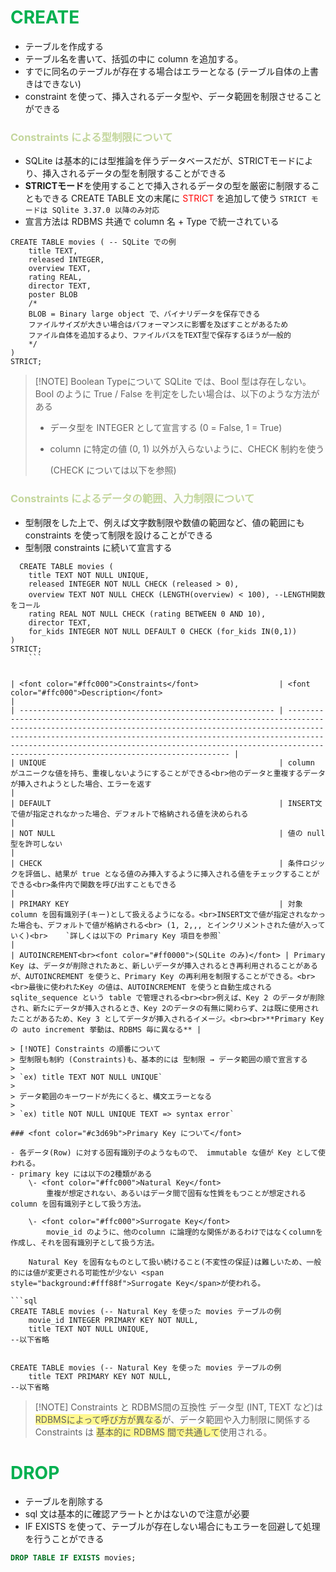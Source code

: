 
# <font color="#00b050">CREATE</font>

- テーブルを作成する
- テーブル名を書いて、括弧の中に column を追加する。
- すでに同名のテーブルが存在する場合はエラーとなる (テーブル自体の上書きはできない)
- constraint を使って、挿入されるデータ型や、データ範囲を制限させることができる

### <font color="#c3d69b">Constraints による型制限について</font>

- SQLite は基本的には型推論を伴うデータベースだが、STRICTモードにより、挿入されるデータの型を制限することができる
- **STRICTモード**を使用することで挿入されるデータの型を厳密に制限することもできる
  CREATE TABLE 文の末尾に <font color="#ff0000">STRICT</font> を追加して使う
	  `STRICT モードは SQlite 3.37.0 以降のみ対応`
-  宣言方法は RDBMS 共通で column 名 + Type で統一されている

```sqlite
CREATE TABLE movies ( -- SQLite での例
	title TEXT,
	released INTEGER,
	overview TEXT,
	rating REAL,
	director TEXT,
	poster BLOB
	/* 
	BLOB = Binary large object で、バイナリデータを保存できる
	ファイルサイズが大きい場合はパフォーマンスに影響を及ぼすことがあるため
	ファイル自体を追加するより、ファイルパスをTEXT型で保存するほうが一般的
	*/
)
STRICT;
```

> [!NOTE] Boolean Typeについて
> SQLite では、Bool 型は存在しない。
> Bool のように True / False を判定をしたい場合は、以下のような方法がある
>  -  データ型を INTEGER として宣言する (0 = False, 1 = True)
>  - column に特定の値 (0, 1) 以外が入らないように、CHECK 制約を使う
>    
>    (CHECK については以下を参照)


### <font color="#c3d69b">Constraints によるデータの範囲、入力制限について</font>

- 型制限をした上で、例えば文字数制限や数値の範囲など、値の範囲にも constraints を使って制限を設けることができる
- 型制限 constraints に続いて宣言する

```sqlite
  CREATE TABLE movies (
	title TEXT NOT NULL UNIQUE,
	released INTEGER NOT NULL CHECK (released > 0),
	overview TEXT NOT NULL CHECK (LENGTH(overview) < 100), --LENGTH関数をコール
	rating REAL NOT NULL CHECK (rating BETWEEN 0 AND 10),
	director TEXT,
	for_kids INTEGER NOT NULL DEFAULT 0 CHECK (for_kids IN(0,1))
)
STRICT;
	```


| <font color="#ffc000">Constraints</font>                  | <font color="#ffc000">Description</font>                                                                                                                                                                                                                                                                                                          |
| --------------------------------------------------------- | ------------------------------------------------------------------------------------------------------------------------------------------------------------------------------------------------------------------------------------------------------------------------------------------------------------------------------------------------- |
| UNIQUE                                                    | column がユニークな値を持ち、重複しないようにすることができる<br>他のデータと重複するデータが挿入されようとした場合、エラーを返す                                                                                                                                                                                                                                                                            |
| DEFAULT                                                   | INSERT文で値が指定されなかった場合、デフォルトで格納される値を決められる                                                                                                                                                                                                                                                                                                           |
| NOT NULL                                                  | 値の null 型を許可しない                                                                                                                                                                                                                                                                                                                                   |
| CHECK                                                     | 条件ロジックを評価し、結果が true となる値のみ挿入するように挿入される値をチェックすることができる<br>条件内で関数を呼び出すこともできる                                                                                                                                                                                                                                                                         |
| PRIMARY KEY                                               | 対象 column を固有識別子(キー)として扱えるようになる。<br>INSERT文で値が指定されなかった場合も、デフォルトで値が格納される<br> (1, 2,,, とインクリメントされた値が入っていく)<br>    `詳しくは以下の Primary Key 項目を参照`                                                                                                                                                                                                       |
| AUTOINCREMENT<br><font color="#ff0000">(SQLite のみ)</font> | Primary Key は、データが削除されたあと、新しいデータが挿入されるとき再利用されることがあるが、AUTOINCREMENT を使うと、Primary Key の再利用を制限することができる。<br><br>最後に使われたKey の値は、AUTOINCREMENT を使うと自動生成されるsqlite_sequence という table で管理される<br><br>例えば、Key 2 のデータが削除され、新たにデータが挿入されるとき、Key 2のデータの有無に関わらず、2は既に使用されたことがあるため、Key 3 としてデータが挿入されるイメージ。<br><br>**Primary Key の auto increment 挙動は、RDBMS 毎に異なる** |

> [!NOTE] Constraints の順番について
> 型制限も制約 (Constraints)も、基本的には 型制限 → データ範囲の順で宣言する
> 
> `ex) title TEXT NOT NULL UNIQUE`
> 
> データ範囲のキーワードが先にくると、構文エラーとなる
> 
> `ex) title NOT NULL UNIQUE TEXT => syntax error`

### <font color="#c3d69b">Primary Key について</font>

- 各データ(Row) に対する固有識別子のようなもので、 immutable な値が Key として使われる。
- primary key には以下の2種類がある
	\- <font color="#ffc000">Natural Key</font>
		重複が想定されない、あるいはデータ間で固有な性質をもつことが想定される column を固有識別子として扱う方法。
		
	\- <font color="#ffc000">Surrogate Key</font>
		movie_id のように、他のcolumn に論理的な関係があるわけではなくcolumnを作成し、それを固有識別子として扱う方法。
		
	Natural Key を固有なものとして扱い続けること(不変性の保証)は難しいため、一般的には値が変更される可能性が少ない <span style="background:#fff88f">Surrogate Key</span>が使われる。

```sql
CREATE TABLE movies (-- Natural Key を使った movies テーブルの例
	movie_id INTEGER PRIMARY KEY NOT NULL,  
	title TEXT NOT NULL UNIQUE,
--以下省略

	
CREATE TABLE movies (-- Natural Key を使った movies テーブルの例
	title TEXT PRIMARY KEY NOT NULL, 
--以下省略
```



> [!NOTE] Constraints と RDBMS間の互換性
> データ型 (INT, TEXT など)は<span style="background:#fff88f">RDBMSによって呼び方が異なる</span>が、データ範囲や入力制限に関係する Constraints は <span style="background:#fff88f">基本的に RDBMS 間で共通して</span>使用される。

# <font color="#00b050">DROP</font>

- テーブルを削除する
- sql 文は基本的に確認アラートとかはないので注意が必要
- IF EXISTS を使って、テーブルが存在しない場合にもエラーを回避して処理を行うことができる

```sql
DROP TABLE IF EXISTS movies;
```

